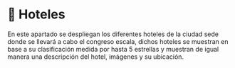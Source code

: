 # 🏨 Hoteles

En este apartado se despliegan los diferentes hoteles de la ciudad sede donde se llevará a cabo el congreso escala, dichos hoteles se muestran en base a su clasificación medida por hasta 5 estrellas y muestran de igual manera una descripción del hotel, imágenes y su ubicación.
